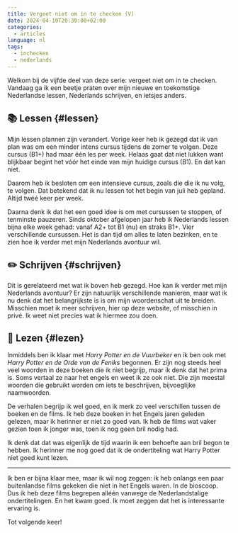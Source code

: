 ```yaml
---
title: Vergeet niet om in te checken (V)
date: 2024-04-10T20:30:00+02:00
categories:
  - articles
language: nl
tags:
  - inchecken
  - nederlands
---
```


Welkom bij de vijfde deel van deze serie: vergeet niet om in te checken. Vandaag ga ik een beetje praten over mijn nieuwe en toekomstige Nederlandse lessen, Nederlands schrijven, en ietsjes anders.

<!--more-->

## 📚 Lessen {#lessen}

Mijn lessen plannen zijn verandert. Vorige keer heb ik gezegd dat ik van plan was om een minder intens cursus tijdens de zomer te volgen. Deze cursus (B1+) had maar één les per week. Helaas gaat dat niet lukken want blijkbaar begint het vóór het einde van mijn huidige cursus (B1). En dat kan niet.

Daarom heb ik besloten om een intensieve cursus, zoals die die ik nu volg, te volgen. Dat betekend dat ik nu lessen tot het begin van juli heb gepland. Altijd twéé keer per week.

Daarna denk ik dat het een goed idee is om met cursussen te stoppen, of tenminste pauzeren. Sinds oktober afgelopen jaar heb ik Nederlands lessen bijna elke week gehad: vanaf A2+ tot B1 (nu) en straks B1+. Vier verschillende cursussen. Het is dan tijd om alles te laten bezinken, en te zien hoe ik verder met mijn Nederlands avontuur wil.

## ✏️ Schrijven {#schrijven}

Dit is gerelateerd met wat ik boven heb gezegd. Hoe kan ik verder met mijn Nederlands avontuur? Er zijn natuurlijk verschillende manieren, maar wat ik nu denk dat het belangrijkste is is om mijn woordenschat uit te breiden. Misschien moet ik meer schrijven, hier op deze website, of misschien in privé. Ik weet niet precies wat ik hiermee zou doen.

## 📖 Lezen {#lezen}

Inmiddels ben ik klaar met *Harry Potter en de Vuurbeker* en ik ben ook met *‌Harry Potter en de Orde van de Feniks* begonnen. Er zijn nog steeds heel veel woorden in deze boeken die ik niet begrijp, maar ik denk dat het prima is. Soms vertaal ze naar het engels en weet ik ze ook niet. Die zijn meestal woorden die gebruikt worden om iets te beschrijven, bijvoeglijke naamwoorden.

De verhalen begrijp ik wel goed, en ik merk zo veel verschillen tussen de boeken en de films. Ik heb deze boeken in het Engels jaren geleden gelezen, maar ik herinner er niet zo goed van. Ik heb de films wat vaker gezien toen ik jonger was, toen ik nog geen bril nodig had.

Ik denk dat dat was eigenlijk de tijd waarin ik een behoefte aan bril begon te hebben. Ik herinner me nog goed dat ik de ondertiteling wat Harry Potter niet goed kunt lezen.

---

Ik ben er bijna klaar mee, maar ik wil nog zeggen: ik heb onlangs een paar buitenlandse films gekeken die niet in het Engels waren. In de bioscoop. Dus ik heb deze films begrepen alléén vanwege de Nederlandstalige ondertitelingen. En het kwam goed. Ik moet zeggen dat het is interessante ervaring is.

Tot volgende keer!
